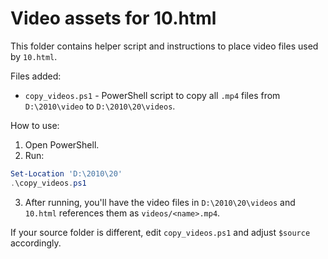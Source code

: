# Video assets for 10.html

This folder contains helper script and instructions to place video files used by `10.html`.

Files added:
- `copy_videos.ps1` - PowerShell script to copy all `.mp4` files from `D:\2010\video` to `D:\2010\20\videos`.

How to use:
1. Open PowerShell.
2. Run:

```powershell
Set-Location 'D:\2010\20'
.\copy_videos.ps1
```

3. After running, you'll have the video files in `D:\2010\20\videos` and `10.html` references them as `videos/<name>.mp4`.

If your source folder is different, edit `copy_videos.ps1` and adjust `$source` accordingly.
